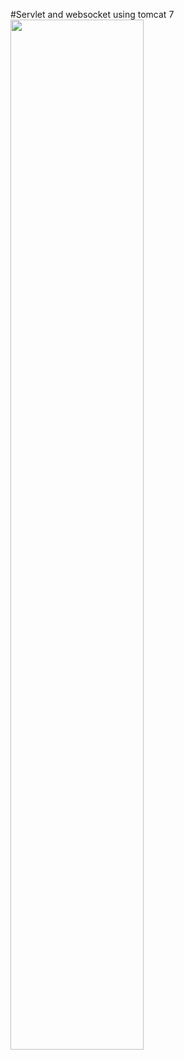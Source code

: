 #Servlet and websocket using tomcat 7 
<img src="https://dl.dropbox.com/u/37043382/TOPMMORPG/screenshots/1.jpg" width="65%">